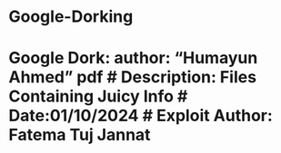 # Google-Dorking
# Google Dork:  author: “Humayun Ahmed” pdf # Description: Files Containing Juicy Info # Date:01/10/2024 # Exploit Author: Fatema Tuj Jannat
